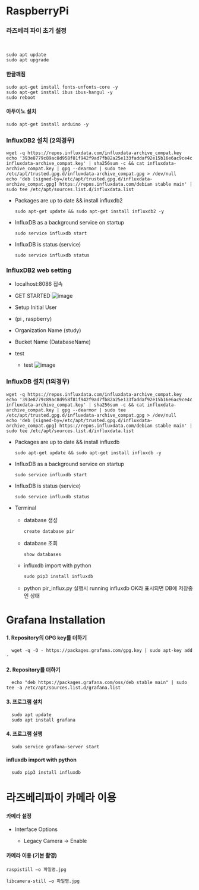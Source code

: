 # RaspberryPi

<h3>라즈베리 파이 초기 설정</h3>
<br>
  
    sudo apt update
    sudo apt upgrade

<h4>한글깨짐</h4>
    
    sudo apt-get install fonts-unfonts-core -y
    sudo apt-get install ibus ibus-hangul -y
    sudo reboot

<h4>아두이노 설치</h4>

    sudo apt-get install arduino -y

<h3>InfluxDB2 설치 (2의경우)</h3>

    wget -q https://repos.influxdata.com/influxdata-archive_compat.key
    echo '393e8779c89ac8d958f81f942f9ad7fb82a25e133faddaf92e15b16e6ac9ce4c influxdata-archive_compat.key' | sha256sum -c && cat influxdata-archive_compat.key | gpg --dearmor | sudo tee /etc/apt/trusted.gpg.d/influxdata-archive_compat.gpg > /dev/null
    echo 'deb [signed-by=/etc/apt/trusted.gpg.d/influxdata-archive_compat.gpg] https://repos.influxdata.com/debian stable main' | sudo tee /etc/apt/sources.list.d/influxdata.list


* Packages are up to date && install influxdb2

      sudo apt-get update && sudo apt-get install influxdb2 -y

* InfluxDB as a background service on startup

      sudo service influxdb start
  
* InfluxDB is status (service)

      sudo service influxdb status

<h3>InfluxDB2 web setting </h3>

* localhost:8086 접속

* GET STARTED
  ![image](https://github.com/ikk5515/RaspberryPi/assets/22267184/6fbe50d0-a6c9-433f-9e37-1a5027b314b2)

* Setup Initial User
* (pi , raspberry)
* Organization Name (study)
* Bucket Name (DatabaseName)
* test
  * test
![image](https://github.com/ikk5515/RaspberryPi/assets/22267184/6c0f0f75-35f7-4611-bd0c-c5eac3139b65)


<h3>InfluxDB 설치 (1의경우)</h3>

    wget -q https://repos.influxdata.com/influxdata-archive_compat.key
    echo '393e8779c89ac8d958f81f942f9ad7fb82a25e133faddaf92e15b16e6ac9ce4c influxdata-archive_compat.key' | sha256sum -c && cat influxdata-archive_compat.key | gpg --dearmor | sudo tee /etc/apt/trusted.gpg.d/influxdata-archive_compat.gpg > /dev/null
    echo 'deb [signed-by=/etc/apt/trusted.gpg.d/influxdata-archive_compat.gpg] https://repos.influxdata.com/debian stable main' | sudo tee /etc/apt/sources.list.d/influxdata.list


* Packages are up to date && install influxdb

      sudo apt-get update && sudo apt-get install influxdb -y

* InfluxDB as a background service on startup

      sudo service influxdb start
  
* InfluxDB is status (service)

      sudo service influxdb status


* Terminal
  * database 생성
  
        create database pir

  * database 조회
 
        show databases

  * influxdb import with python

        sudo pip3 install influxdb

  * python pir_influx.py 실행시 running influxdb OK라 표시되면 DB에 저장중인 상태


# Grafana Installation

<h4>1. Repository의 GPG key를 더하기</h4>

      wget -q -O - https://packages.grafana.com/gpg.key | sudo apt-key add -

<h4>2. Repository를 더하기</h4>

      echo "deb https://packages.grafana.com/oss/deb stable main" | sudo tee -a /etc/apt/sources.list.d/grafana.list

<h4>3. 프로그램 설치</h4>

      sudo apt update
      sudo apt install grafana

<h4>4. 프로그램 실행</h4>

      sudo service grafana-server start

<h4>influxdb import with python</h4>

      sudo pip3 install influxdb


# 라즈베리파이 카메라 이용

<h4>카메라 설정</h4>

* Interface Options

  * Legacy Camera -> Enable

<h4>카메라 이용 (기본 촬영)</h4>
  
    raspistill –o 파일명.jpg 

    libcamera-still –o 파일명.jpg 
